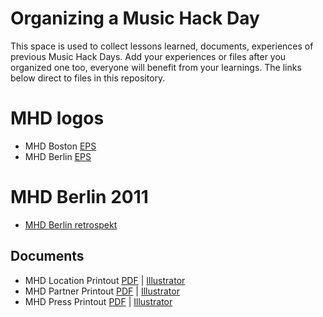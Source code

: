 # Organizing a Music Hack Day

This space is used to collect lessons learned, documents, experiences of previous Music Hack Days. Add your experiences or files after you organized one too, everyone will benefit from your learnings. The links below direct to files in this repository.


# MHD logos

- MHD Boston [EPS](https://github.com/musichackday/organizing-a-music-hack-day/blob/master/mhd-logos/MusicHackDayBoston.eps?raw=true)
- MHD Berlin [EPS](https://github.com/musichackday/organizing-a-music-hack-day/blob/master/mhd-logos/MusicHackDayBerlin.eps?raw=true)

# MHD Berlin 2011
- [MHD Berlin retrospekt](https://github.com/musichackday/organizing-a-music-hack-day/blob/master/berlin-2011/MHD-Berlin-Retrospect.md)


## Documents

- MHD Location Printout [PDF](https://github.com/musichackday/organizing-a-music-hack-day/blob/master/berlin-2011/printouts/pdf/Music_Hackday_Berlin_Location_Sheet_2011.pdf?raw=true) | [Illustrator](https://github.com/musichackday/organizing-a-music-hack-day/blob/master/berlin-2011/printouts/illustrator/Music%20Hackday%20Location%20Sheet.ai?raw=true)
- MHD Partner Printout [PDF](https://github.com/musichackday/organizing-a-music-hack-day/blob/master/berlin-2011/printouts/pdf/Music_Hackday_Berlin_Partner_Sheet_2011.pdf?raw=true) | [Illustrator](https://github.com/musichackday/organizing-a-music-hack-day/blob/master/berlin-2011/printouts/illustrator/Music%20Hackday%20Partner%20Sheet.ai?raw=true)
- MHD Press Printout [PDF](https://github.com/musichackday/organizing-a-music-hack-day/blob/master/berlin-2011/printouts/pdf/Music_Hackday_Berlin_press_release_2011.pdf?raw=true) | [Illustrator](https://github.com/musichackday/organizing-a-music-hack-day/blob/master/berlin-2011/printouts/illustrator/Music%20Hackday%20Press%20release.ai?raw=true)

